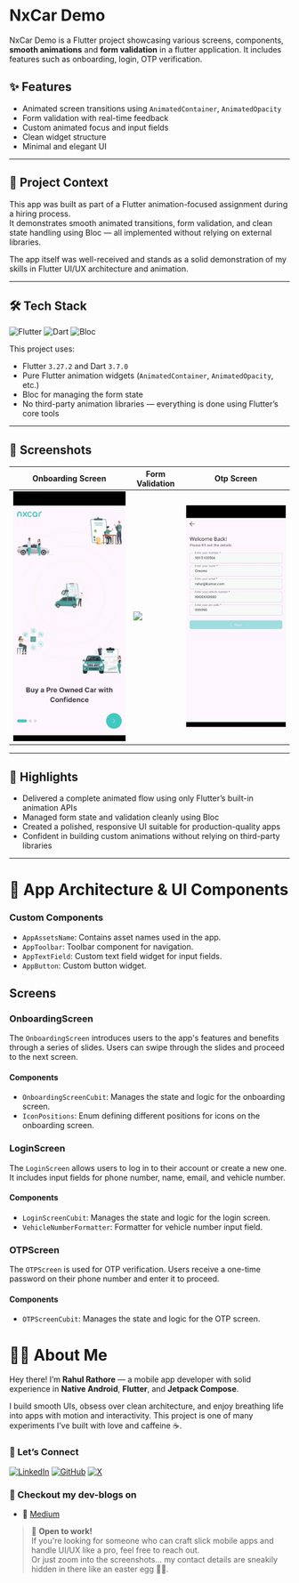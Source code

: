 # NxCar Demo

NxCar Demo is a Flutter project showcasing various screens, components, **smooth animations** and **form validation** in a flutter application.
It includes features such as onboarding, login, OTP verification.

## ✨ Features

- Animated screen transitions using `AnimatedContainer`, `AnimatedOpacity`
- Form validation with real-time feedback
- Custom animated focus and input fields
- Clean widget structure
- Minimal and elegant UI

---

## 🎯 Project Context

This app was built as part of a Flutter animation-focused assignment during a hiring process.  
It demonstrates smooth animated transitions, form validation, and clean state handling using Bloc — all implemented without relying on external libraries.

The app itself was well-received and stands as a solid demonstration of my skills in Flutter UI/UX architecture and animation.

---

## 🛠 Tech Stack

![Flutter](https://img.shields.io/badge/Flutter-3.27.2-blue?logo=flutter)
![Dart](https://img.shields.io/badge/Dart-3.7.0-blue?logo=dart)
![Bloc](https://img.shields.io/badge/State_Management-Bloc-blueviolet)

This project uses:
- Flutter `3.27.2` and Dart `3.7.0`
- Pure Flutter animation widgets (`AnimatedContainer`, `AnimatedOpacity`, etc.)
- Bloc for managing the form state
- No third-party animation libraries — everything is done using Flutter’s core tools

---

## 📸 Screenshots

| Onboarding Screen                   | Form Validation | Otp Screen |
|-------------------------------------|-----------|------------|
| ![](screenshots/landing_screen.gif) | ![](screenshots/form_validation.gif) | ![](screenshots/otp_screen.gif) |

---

## 🧠 Highlights

- Delivered a complete animated flow using only Flutter’s built-in animation APIs
- Managed form state and validation cleanly using Bloc
- Created a polished, responsive UI suitable for production-quality apps
- Confident in building custom animations without relying on third-party libraries

---

# 🧱 App Architecture & UI Components 

### Custom Components

- `AppAssetsName`: Contains asset names used in the app.
- `AppToolbar`: Toolbar component for navigation.
- `AppTextField`: Custom text field widget for input fields.
- `AppButton`: Custom button widget.

## Screens

### OnboardingScreen

The `OnboardingScreen` introduces users to the app's features and benefits through a series of
slides. Users can swipe through the slides and proceed to the next screen.

#### Components

- `OnboardingScreenCubit`: Manages the state and logic for the onboarding screen.
- `IconPositions`: Enum defining different positions for icons on the onboarding screen.

### LoginScreen

The `LoginScreen` allows users to log in to their account or create a new one. It includes input
fields for phone number, name, email, and vehicle number.

#### Components

- `LoginScreenCubit`: Manages the state and logic for the login screen.
- `VehicleNumberFormatter`: Formatter for vehicle number input field.

### OTPScreen

The `OTPScreen` is used for OTP verification. Users receive a one-time password on their phone
number and enter it to proceed.

#### Components

- `OTPScreenCubit`: Manages the state and logic for the OTP screen.
  
# 🙋‍♂️ About Me

Hey there! I’m **Rahul Rathore** — a mobile app developer with solid experience in **Native Android**, **Flutter**, and **Jetpack Compose**.

I build smooth UIs, obsess over clean architecture, and enjoy breathing life into apps with motion and interactivity. This project is one of many experiments I’ve built with love and caffeine ☕️.

### 🔗 Let’s Connect

[![LinkedIn](https://go-skill-icons.vercel.app/api/icons?i=linkedin)](https://www.linkedin.com/in/rahul-kumar-mob-dev/)
[![GitHub](https://go-skill-icons.vercel.app/api/icons?i=github)](https://github.com/rathorerahul586)
[![X](https://go-skill-icons.vercel.app/api/icons?i=x)](https://x.com/rathorerahul586)

### 🔗 Checkout my dev-blogs on
- 🧠 [Medium](https://rathorerahul586.medium.com/)


> 🚀 **Open to work!**  
> If you're looking for someone who can craft slick mobile apps and handle UI/UX like a pro, feel free to reach out.  
> Or just zoom into the screenshots... my contact details are sneakily hidden in there like an easter egg 🥚👀.


